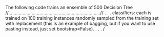The following code trains an ensemble of 500 Decision Tree
//.......................................................................//
.
.
.
classifiers: each is trained on 100 training instances randomly
sampled from the training set with replacement (this is an
example of bagging, but if you want to use pasting instead,
just set bootstrap=False).
.
.
.
/

